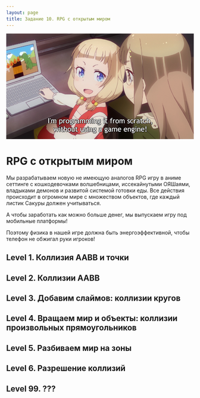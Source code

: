 ```yaml
---
layout: page
title: Задание 10. RPG с открытым миром
---
```


![](/assets/nene2.png)

# RPG с открытым миром

Мы разрабатываем новую не имеющую аналогов RPG игру в аниме сеттинге с кошкодевочками волшебницами, иссекайнутыми ОЯШаями, владыками демонов и развитой системой готовки еды. Все действия происходит в огромном мире с множеством объектов, где каждый листик Сакуры должен учитываться.

А чтобы заработать как можно больше денег, мы выпускаем игру под мобильные платформы!

Поэтому физика в нашей игре должна быть энергоэффективной, чтобы телефон не обжигал руки игроков!

## Level 1. Коллизия AABB и точки

## Level 2. Коллизии AABB

## Level 3. Добавим слаймов: коллизии кругов

## Level 4. Вращаем мир и объекты: коллизии произвольных прямоугольников

## Level 5. Разбиваем мир на зоны

## Level 6. Разрешение коллизий

## Level 99. ???